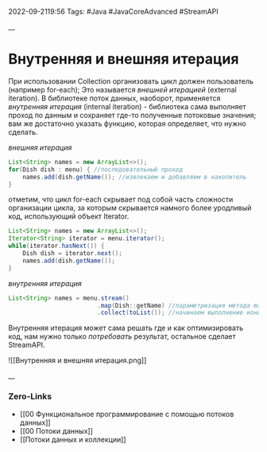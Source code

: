 2022-09-2119:56
Tags: #Java #JavaCoreAdvanced #StreamAPI 

__
# Внутренняя и внешняя итерация
При использовании Collection организовать цикл должен пользователь (например for-each); Это называется *внешней итерацией* (external iteration).  В библиотеке поток данных, наоборот, применяется *внутренняя итерация* (internal iteration) - библиотека сама выполняет проход по данным и сохраняет где-то полученные потоковые значения; вам же достаточно указать функцию, которая определяет, что нужно сделать. 

*внешняя итерация*
```java
List<String> names = new ArrayList<>();
for(Dish dish : menu) { //последовательный проход
	names.add(dish.getName()); //извлекаем и добавляем в накопитель
}
```
отметим, что цикл for-each скрывает под собой часть сложности организации цикла, за которым скрывается намного более уродливый код, использующий объект Iterator.
```java
List<String> names = new ArrayList<>();
Iterator<String> iterator = menu.iterator();
while(iterator.hasNext()) {
	Dish dish = iterator.next();
	names.add(dish.getName());
}
```

*внутренняя итерация*
```java
List<String> names = menu.stream()
						 .map(Dish::getName) //параметризация метода map
						 .collect(toList()); //начинаем выполнение конвейера
```

Внутренняя итерация может сама решать где и как оптимизировать код, нам нужно только *потребовать* результат, остальное сделает StreamAPI.

![[Внутренняя и внешняя итерация.png]]


__
### Zero-Links
- [[00 Функциональное программирование с помощью потоков данных]]
- [[00 Потоки данных]]
- [[Потоки данных и коллекции]]




